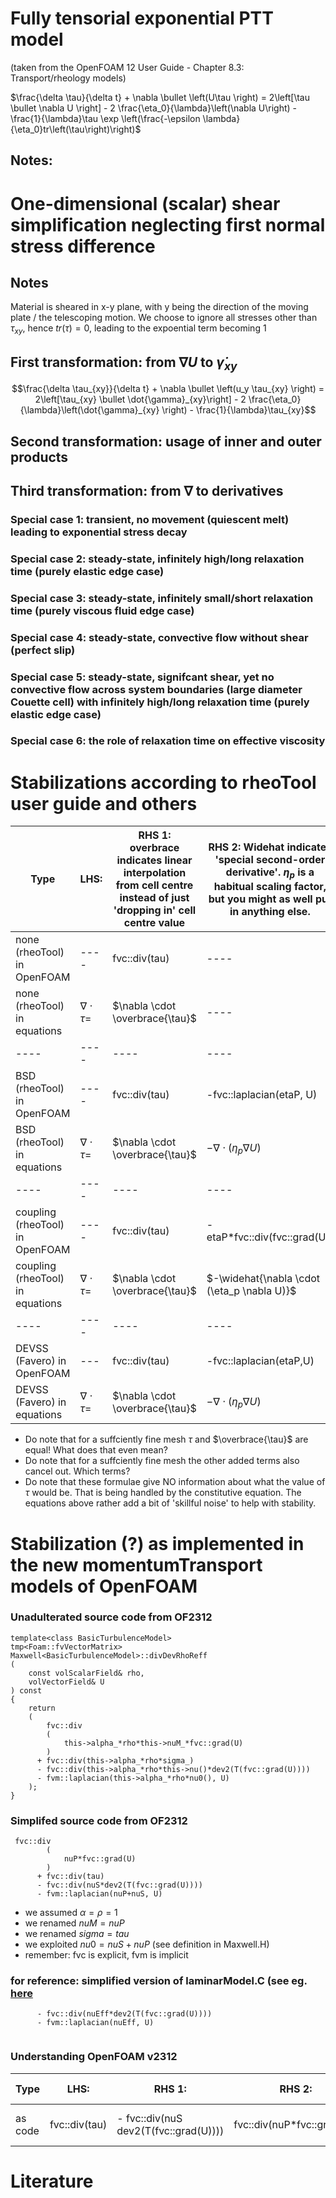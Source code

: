 # Fully tensorial exponential PTT model

(taken from the OpenFOAM 12 User Guide - Chapter 8.3: Transport/rheology models)

$\frac{\delta \tau}{\delta t} + \nabla \bullet \left(U\tau  \right) = 2\left[\tau  \bullet \nabla U \right] - 2 \frac{\eta_0}{\lambda}\left(\nabla U\right) - \frac{1}{\lambda}\tau \exp \left(\frac{-\epsilon \lambda}{\eta_0}tr\left(\tau\right)\right)$

## Notes:


# One-dimensional (scalar) shear simplification neglecting first normal stress difference

## Notes

Material is sheared in x-y plane, with y being the direction of the moving plate / the telescoping motion.
We choose to ignore all stresses other than $\tau_{xy}$, hence  $tr\left(\tau\right)=0$, leading to the expoential term becoming  $1$

## First transformation: from $\nabla U$ to $\dot{\gamma}_{xy}$

```math
\frac{\delta \tau_{xy}}{\delta t} + \nabla \bullet \left(u_y  \tau_{xy}  \right) = 2\left[\tau_{xy}  \bullet  \dot{\gamma}_{xy}\right] - 2 \frac{\eta_0}{\lambda}\left(\dot{\gamma}_{xy} \right) - \frac{1}{\lambda}\tau_{xy}
```

## Second transformation: usage of inner and outer products
## Third transformation: from $\nabla$ to derivatives

### Special case 1: transient, no movement (quiescent melt) leading to exponential stress decay

### Special case 2: steady-state, infinitely high/long relaxation time (purely elastic edge case)

### Special case 3: steady-state, infinitely small/short relaxation time (purely viscous fluid edge case)

### Special case 4: steady-state, convective flow without shear (perfect slip)

### Special case 5: steady-state, signifcant shear, yet no convective flow across system boundaries (large diameter Couette cell) with infinitely high/long relaxation time (purely elastic edge case)

### Special case 6: the role of relaxation time on effective viscosity

# Stabilizations according to rheoTool user guide and others

| Type | LHS:| RHS 1: overbrace indicates linear interpolation from cell centre instead of just 'dropping in' cell centre value | RHS 2: Widehat indicates 'special second-order derivative'. $\eta_p$ is a habitual scaling factor, but you might as well put in anything else.   | RHS 3: Divergence of solvent contribution (from solvent viscosity and deformation gradient) plus stabilization terms (?) | Helpful link |
| ---- | ---- | ---- | ---- | ---- | ---- |
| none (rheoTool) in OpenFOAM | ---- | fvc::div(tau) | ---- |fvm::laplacian(etaS,U)| ---- |
| none (rheoTool) in equations     | $\nabla \cdot \tau =$ | $\nabla \cdot \overbrace{\tau}$  | ---- |$\nabla \cdot (\eta_s \nabla U)$ | ---- |
| ---- | ---- | ---- | ---- | ---- | ---- |
| BSD (rheoTool) in OpenFOAM | ---- | fvc::div(tau)  |  -fvc::laplacian(etaP, U) | fvm::laplacian((etaP + etaS),U) | ---- |
| BSD (rheoTool) in equations     | $\nabla \cdot \tau =$ | $\nabla \cdot \overbrace{\tau}$  | $-\nabla \cdot (\eta_p \nabla U)$  | $\nabla \cdot  (\eta_s + \eta_p) \nabla U$ | ---- |
| ---- | ---- | ---- | ---- | ---- | ---- |
| coupling (rheoTool) in OpenFOAM | ---- | fvc::div(tau) | -etaP*fvc::div(fvc::grad(U)) | fvm::laplacian((etaP + etaS),U)| ---- |
| coupling (rheoTool) in equations | $\nabla \cdot \tau =$ | $\nabla \cdot \overbrace{\tau}$  | $-\widehat{\nabla \cdot (\eta_p \nabla U)}$ | $\nabla \cdot  (\eta_s + \eta_p) \nabla U$ | ---- |
| ---- | ---- | ---- | ---- | ---- | ---- |
| DEVSS (Favero) in OpenFOAM | ---| fvc::div(tau)|  -fvc::laplacian(etaP,U)| fvm::laplacian((etaP + etaS),U) |[here](https://github.com/Unofficial-Extend-Project-Mirror/foam-extend-foam-extend-4.0/blob/268bb07d15d8d2de5df531f7702df54da05f15ad/src/transportModels/viscoelastic/viscoelasticLaws/Giesekus/Giesekus.C)|
| DEVSS (Favero) in equations | $\nabla \cdot \tau =$ | $\nabla \cdot \overbrace{\tau}$  | $-\nabla \cdot (\eta_p \nabla U)$ | $\nabla \cdot  (\eta_s + \eta_p) \nabla U$ |[here](https://github.com/Unofficial-Extend-Project-Mirror/foam-extend-foam-extend-4.0/blob/268bb07d15d8d2de5df531f7702df54da05f15ad/src/transportModels/viscoelastic/viscoelasticLaws/Giesekus/Giesekus.C)|

- Do note that for a suffciently fine mesh $\tau$ and $\overbrace{\tau}$ are equal! What does that even mean?
- Do note that for a suffciently fine mesh the other added terms also cancel out. Which terms?
- Do note that these formulae give NO information about what the value of $\tau$ would be. That is being handled by the constitutive equation. The equations above rather add a bit of 'skillful noise' to help with stability.


# Stabilization (?) as implemented in the new momentumTransport models of OpenFOAM
### Unadulterated source code from OF2312
```
template<class BasicTurbulenceModel>
tmp<Foam::fvVectorMatrix>
Maxwell<BasicTurbulenceModel>::divDevRhoReff
(
    const volScalarField& rho,
    volVectorField& U
) const
{
    return
    (
        fvc::div
        (
            this->alpha_*rho*this->nuM_*fvc::grad(U)
        )
      + fvc::div(this->alpha_*rho*sigma_)
      - fvc::div(this->alpha_*rho*this->nu()*dev2(T(fvc::grad(U))))
      - fvm::laplacian(this->alpha_*rho*nu0(), U)
    );
}
```
### Simplifed source code from OF2312
 
```
 fvc::div
        (
            nuP*fvc::grad(U)
        )
      + fvc::div(tau)
      - fvc::div(nuS*dev2(T(fvc::grad(U))))
      - fvm::laplacian(nuP+nuS, U)
```
- we assumed $\alpha = \rho= 1$
- we renamed $nuM = nuP$
- we renamed $sigma= tau$
- we exploited $nu0 = nuS+nuP$ (see definition in Maxwell.H)
- remember: fvc is explicit, fvm is implicit

### for reference: simplified version of laminarModel.C (see eg. [here](https://www.openfoam.com/documentation/guides/latest/api/linearViscousStress_8C_source.html)

```
      - fvc::div(nuEff*dev2(T(fvc::grad(U))))
      - fvm::laplacian(nuEff, U)
 
```
### Understanding OpenFOAM v2312

| Type | LHS: | RHS 1: | RHS 2:  | RHS 3:  | Helpful link |
| ---------- | ---- | ---- | ---- | ---- | ---- |
| as code    | fvc::div(tau) | - fvc::div(nuS dev2(T(fvc::grad(U)))) | fvc::div(nuP*fvc::grad(U)) | -fvm::laplacian(nuP+nuS, U) | ---- |

# Literature
